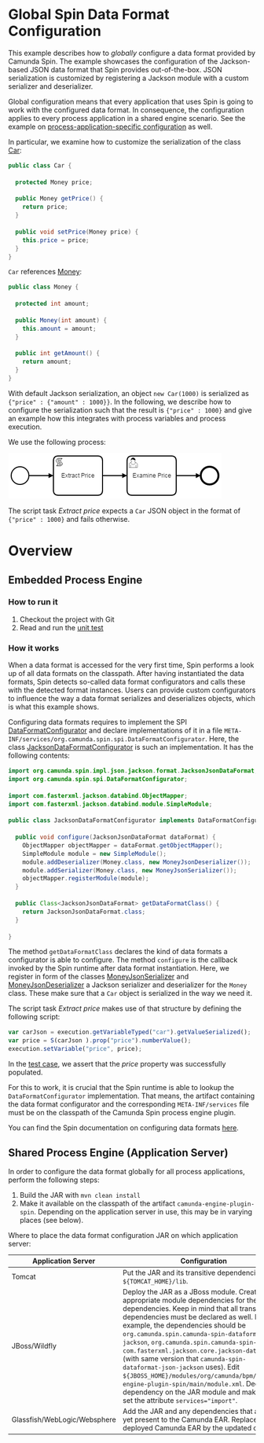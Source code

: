 # Global Spin Data Format Configuration

This example describes how to *globally* configure a data format provided by Camunda Spin.
The example showcases the configuration of the Jackson-based JSON data format that Spin provides out-of-the-box. JSON serialization is customized by registering a Jackson module with a custom serializer and deserializer.

Global configuration means that every application that uses Spin is going to work with the configured data format. In consequence, the configuration applies to every process application in a shared engine scenario. See the example on [process-application-specific configuration](../dataformat-configuration-in-process-application) as well.

In particular, we examine how to customize the serialization of the class [Car](src/main/java/org/camunda/bpm/example/spin/dataformat/configuration/Car.java):

```java
public class Car {

  protected Money price;

  public Money getPrice() {
    return price;
  }

  public void setPrice(Money price) {
    this.price = price;
  }
}
```

`Car` references [Money](src/main/java/org/camunda/bpm/example/spin/dataformat/configuration/Money.java):

```java
public class Money {

  protected int amount;

  public Money(int amount) {
    this.amount = amount;
  }

  public int getAmount() {
    return amount;
  }
}
```

With default Jackson serialization, an object `new Car(1000)` is serialized as `{"price" : {"amount" : 1000}}`. In the following, we describe how to configure the serialization such that the result is `{"price" : 1000}` and give an example how this integrates with process variables and process execution.

We use the following process:

![JSON serialization process](src/main/resources/testProcess.png)

The script task *Extract price* expects a `Car` JSON object in the format of `{"price" : 1000}` and fails otherwise.

# Overview

## Embedded Process Engine

### How to run it

1. Checkout the project with Git
2. Read and run the [unit test](src/test/java/org/camunda/bpm/example/spin/dataformat/configuration/JacksonConfiguratorTest.java)

### How it works

When a data format is accessed for the very first time, Spin performs a look up of all data formats on the classpath. After having instantiated the data formats, Spin detects so-called data format configurators and calls these with the detected format instances. Users can provide custom configurators to influence the way a data format serializes and deserializes objects, which is what this example shows.

Configuring data formats requires to implement the SPI [DataFormatConfigurator](https://github.com/camunda/camunda-spin/blob/master/core/src/main/java/org/camunda/spin/spi/DataFormatConfigurator.java) and declare implementations of it in a file `META-INF/services/org.camunda.spin.spi.DataFormatConfigurator`. Here, the class [JacksonDataFormatConfigurator](src/main/java/org/camunda/bpm/example/spin/dataformat/configuration/JacksonDataFormatConfigurator.java) is such an implementation. It has the following contents:

```java
import org.camunda.spin.impl.json.jackson.format.JacksonJsonDataFormat;
import org.camunda.spin.spi.DataFormatConfigurator;

import com.fasterxml.jackson.databind.ObjectMapper;
import com.fasterxml.jackson.databind.module.SimpleModule;

public class JacksonDataFormatConfigurator implements DataFormatConfigurator<JacksonJsonDataFormat> {

  public void configure(JacksonJsonDataFormat dataFormat) {
    ObjectMapper objectMapper = dataFormat.getObjectMapper();
    SimpleModule module = new SimpleModule();
    module.addDeserializer(Money.class, new MoneyJsonDeserializer());
    module.addSerializer(Money.class, new MoneyJsonSerializer());
    objectMapper.registerModule(module);
  }

  public Class<JacksonJsonDataFormat> getDataFormatClass() {
    return JacksonJsonDataFormat.class;
  }

}
```

The method `getDataFormatClass` declares the kind of data formats a configurator is able to configure. The method `configure` is the callback invoked by the Spin runtime after data format instantiation. Here, we register in form of the classes [MoneyJsonSerializer](src/main/java/org/camunda/bpm/example/spin/dataformat/configuration/MoneyJsonSerializer.java) and [MoneyJsonDeserializer](src/main/java/org/camunda/bpm/example/spin/dataformat/configuration/MoneyJsonDeserializer.java) a Jackson serializer and deserializer for the `Money` class. These make sure that a `Car` object is serialized in the way we need it.

The script task *Extract price* makes use of that structure by defining the following script:

```javascript
var carJson = execution.getVariableTyped("car").getValueSerialized();
var price = S(carJson ).prop("price").numberValue();
execution.setVariable("price", price);
```

In the [test case](src/test/java/org/camunda/bpm/example/spin/dataformat/configuration/JacksonConfiguratorTest.java), we assert that the *price* property was successfully populated.

For this to work, it is crucial that the Spin runtime is able to lookup the `DataFormatConfigurator` implementation. That means, the artifact containing the data format configurator and the corresponding `META-INF/services` file must be on the classpath of the Camunda Spin process engine plugin.

You can find the Spin documentation on configuring data formats [here](https://docs.camunda.org/manual/reference/spin/extending-spin/#configuring-data-formats).

## Shared Process Engine (Application Server)

In order to configure the data format globally for all process applications, perform the following steps:

1. Build the JAR with `mvn clean install`
2. Make it available on the classpath of the artifact `camunda-engine-plugin-spin`. Depending on the application server in use, this may be in varying places (see below).

Where to place the data format configuration JAR on which application server:

| Application Server           | Configuration                                                           |
| ---------------------------- | ----------------------------------------------------------------------- |
| Tomcat                       | Put the JAR and its transitive dependencies into `${TOMCAT_HOME}/lib`.  |
| JBoss/Wildfly                | Deploy the JAR as a JBoss module. Create appropriate module dependencies for the JAR's dependencies. Keep in mind that all transitive dependencies must be declared as well. For this example, the dependencies should be `org.camunda.spin.camunda-spin-dataformat-json-jackson`, `org.camunda.spin.camunda-spin-core`, `com.fasterxml.jackson.core.jackson-databind` (with same version that `camunda-spin-dataformat-json-jackson` uses). Edit `${JBOSS_HOME}/modules/org/camunda/bpm/camunda-engine-plugin-spin/main/module.xml`. Declare a dependency on the JAR module and make sure to set the attribute `services="import"`. |
| Glassfish/WebLogic/Websphere | Add the JAR and any dependencies that are not yet present to the Camunda EAR. Replace the deployed Camunda EAR by the updated one. |
